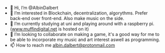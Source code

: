 - 👋 Hi, I’m @AlbinDalbert
- 👀 I’m interested in Blockchain, decentralization, algorythms. Prefer back-end over front-end. Also make music on the side.
- 🌱 I’m currently studying at uni and playing around with a raspberry pi. (www.muffindigital.net is hosted on it)
- 💞️ I’m looking to collaborate on making a game, it's a good way for me to be able to incorporate my music and art interest aswell as programming.
- 📫 How to reach me albin.dalbert@protonmail.com

<!---
AlbinDalbert/AlbinDalbert is a ✨ special ✨ repository because its `README.md` (this file) appears on your GitHub profile.
You can click the Preview link to take a look at your changes.
--->
